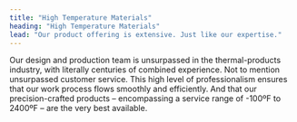 ```yaml
---
title: "High Temperature Materials"
heading: "High Temperature Materials"
lead: "Our product offering is extensive. Just like our expertise."
---
```

Our design and production team is unsurpassed in the thermal-products industry, with literally centuries of combined experience. Not to mention unsurpassed customer service. This high level of professionalism ensures that our work process flows smoothly and efficiently. And that our precision-crafted products – encompassing a service range of -100ºF to 2400ºF – are the very best available.
